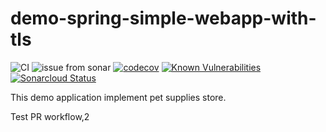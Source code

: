 # demo-spring-simple-webapp-with-tls

![CI](https://github.com/bogomolov-a-a/demo-spring-simple-webapp-with-tls/workflows/CI/badge.svg)
![issue from sonar](https://github.com/bogomolov-a-a/demo-spring-simple-webapp-with-tls/workflows/issue%20from%20sonar/badge.svg)
[![codecov](https://codecov.io/gh/bogomolov-a-a/demo-spring-simple-webapp-with-tls/branch/main/graph/badge.svg?token=OUWRCJPS11)](undefined)
[![Known Vulnerabilities](https://snyk.io/test/github/bogomolov-a-a/demo-spring-simple-webapp-with-tls/badge.svg)](https://snyk.io/test/github/bogomolov-a-a/demo-spring-simple-webapp-with-tls)
[![Sonarcloud Status](https://sonarcloud.io/api/project_badges/measure?project=bogomolov-a-a_demo-spring-simple-webapp-with-tls&metric=alert_status)](https://sonarcloud.io/dashboard?id=bogomolov-a-a_demo-spring-simple-webapp-with-tls)

This demo application implement pet supplies store.

Test PR workflow,2
